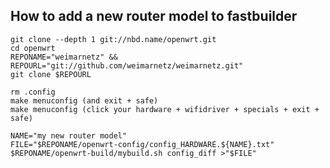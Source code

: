 How to add a new router model to fastbuilder
--------------------------------------------

	git clone --depth 1 git://nbd.name/openwrt.git
	cd openwrt
	REPONAME="weimarnetz" && REPOURL="git://github.com/weimarnetz/weimarnetz.git"
	git clone $REPOURL

	rm .config
	make menuconfig (and exit + safe)
	make menuconfig (click your hardware + wifidriver + specials + exit + safe)

	NAME="my new router model"
	FILE="$REPONAME/openwrt-config/config_HARDWARE.${NAME}.txt"
	$REPONAME/openwrt-build/mybuild.sh config_diff >"$FILE"

